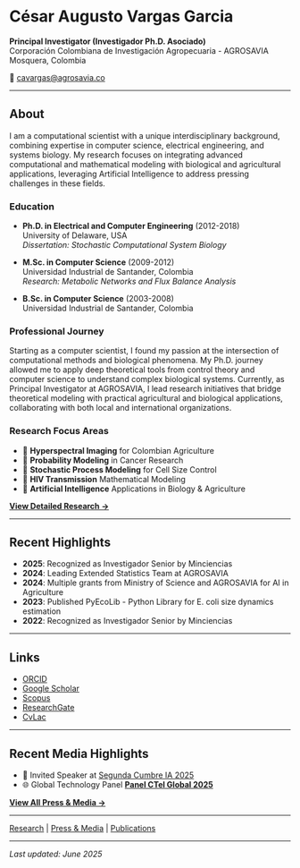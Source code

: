 # César Augusto Vargas Garcia

**Principal Investigator (Investigador Ph.D. Asociado)**  
Corporación Colombiana de Investigación Agropecuaria - AGROSAVIA  
Mosquera, Colombia

📧 cavargas@agrosavia.co

---

## About

I am a computational scientist with a unique interdisciplinary background, combining expertise in computer science, electrical engineering, and systems biology. My research focuses on integrating advanced computational and mathematical modeling with biological and agricultural applications, leveraging Artificial Intelligence to address pressing challenges in these fields.

### Education

- **Ph.D. in Electrical and Computer Engineering** (2012-2018)  
  University of Delaware, USA  
  *Dissertation: Stochastic Computational System Biology*

- **M.Sc. in Computer Science** (2009-2012)  
  Universidad Industrial de Santander, Colombia  
  *Research: Metabolic Networks and Flux Balance Analysis*

- **B.Sc. in Computer Science** (2003-2008)  
  Universidad Industrial de Santander, Colombia  

### Professional Journey

Starting as a computer scientist, I found my passion at the intersection of computational methods and biological phenomena. My Ph.D. journey allowed me to apply deep theoretical tools from control theory and computer science to understand complex biological systems. Currently, as Principal Investigator at AGROSAVIA, I lead research initiatives that bridge theoretical modeling with practical agricultural and biological applications, collaborating with both local and international organizations.

### Research Focus Areas

- 🌾 **Hyperspectral Imaging** for Colombian Agriculture
- 🔬 **Probability Modeling** in Cancer Research  
- 🧬 **Stochastic Process Modeling** for Cell Size Control
- 🦠 **HIV Transmission** Mathematical Modeling
- 🤖 **Artificial Intelligence** Applications in Biology & Agriculture

[**View Detailed Research →**](/research)

---

## Recent Highlights

- **2025**: Recognized as Investigador Senior by Minciencias
- **2024**: Leading Extended Statistics Team at AGROSAVIA
- **2024**: Multiple grants from Ministry of Science and AGROSAVIA for AI in Agriculture
- **2023**: Published PyEcoLib - Python Library for E. coli size dynamics estimation
- **2022**: Recognized as Investigador Senior by Minciencias

---

## Links

- [ORCID](http://orcid.org/0000-0002-4286-8882)
- [Google Scholar](https://scholar.google.com/citations?user=csX8l60AAAAJ&hl=en)
- [Scopus](https://www.scopus.com/authid/detail.uri?authorId=56423559600)
- [ResearchGate](https://www.researchgate.net/profile/Cesar_Vargas-Garcia)
- [CvLac](https://scienti.minciencias.gov.co/cvlac/visualizador/generarCurriculoCv.do?cod_rh=0000749931)

---

## Recent Media Highlights

- 🤖 Invited Speaker at [Segunda Cumbre IA 2025](https://www.youtube.com/live/ICp1CzuR4cw?si=3k8in5BS7l1JgP6_&t=11517)
- 🌐 Global Technology Panel [**Panel CTel Global 2025**](https://www.youtube.com/live/3RLQ2u-fBzU?si=skdShT5GwvPa7Rih&t=1715)

[**View All Press & Media →**](/press)

---

[Research](/research) | [Press & Media](/press) | [Publications](/publications)

---


*Last updated: June 2025*
